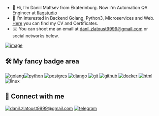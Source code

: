 - 👋 Hi, I’m Daniil Maltsev from Ekaterinburg. Now I'm Automation QA Engineer at [flagstudio](https://flagstudio.ru/)
- 👀 I’m interested in Backend Golang, Python3, Microservices and Web. [Here](https://github.com/da-maltsev/Bio) you can find my CV and Certificates.
- ✉️ You can shoot me an email at [danil.zlatoust9999@gmail.com](mailto:danil.zlatoust9999@gmail.com) or social networks 
  below.

[![image](https://www.codewars.com/users/da-maltsev/badges/large)](https://www.codewars.com/users/da-maltsev) 




## 🛠 My fancy badge area

[![golang](https://img.shields.io/badge/Go-00ADD8?style=for-the-badge&logo=go&logoColor=white)](https://go.dev/)[![python](https://img.shields.io/badge/python%20-%23255074.svg?&style=for-the-badge&logo=python&logoColor=white)](https://www.python.org) [![postgres](https://img.shields.io/badge/postgres-%23316192.svg?&style=for-the-badge&logo=postgresql&logoColor=white)](https://www.postgresql.org) [![django](https://img.shields.io/badge/django%20-%23092E20.svg?&style=for-the-badge&logo=django&logoColor=white)](https://www.djangoproject.com) [![git](https://img.shields.io/badge/git%20-%23F05033.svg?&style=for-the-badge&logo=git&logoColor=white)](https://git-scm.com) [![github](https://img.shields.io/badge/github%20-%23000408.svg?&style=for-the-badge&logo=github&logoColor=white)](https://github.com/lulzseq) [![docker](https://img.shields.io/badge/docker-%232496ED.svg?&style=for-the-badge&logo=docker&logoColor=white)](https://www.docker.com) [![html](https://img.shields.io/badge/html%20-%23E34F26.svg?&style=for-the-badge&logo=html5&logoColor=white)](https://www.w3schools.com/html) ![linux](https://img.shields.io/badge/Linux-FCC624?style=for-the-badge&logo=linux&logoColor=black)

## 🤝 Connect with me

[![danil.zlatoust9999@gmail.com](https://img.shields.io/badge/email%20-%23E62B1E.svg?&style=for-the-badge&logo=mail.ru&logoColor=white)](mailto:danil.zlatoust9999@gmail.com) [![telegram](https://img.shields.io/badge/telegram%20-%2326A4E3.svg?&style=for-the-badge&logo=telegram&logoColor=white)](https://t.me/da_maltsev)
<!---
da-maltsev/da-maltsev is a ✨ special ✨ repository because its `README.md` (this file) appears on your GitHub profile.
You can click the Preview link to take a look at your changes.
--->
